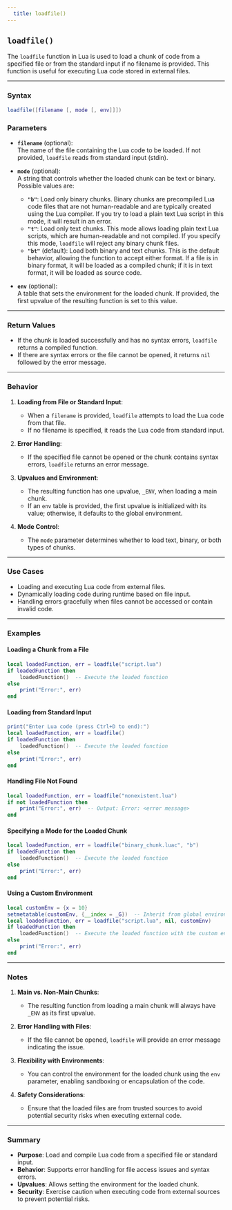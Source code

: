 ```yaml
---
  title: loadfile()
---
```


## `loadfile()`

The `loadfile` function in Lua is used to load a chunk of code from a specified file or from the standard input if no filename is provided. This function is useful for executing Lua code stored in external files.

---

### Syntax

```lua
loadfile([filename [, mode [, env]]])
```

### Parameters

- **`filename`** (optional):  
  The name of the file containing the Lua code to be loaded. If not provided, `loadfile` reads from standard input (stdin).

- **`mode`** (optional):  
  A string that controls whether the loaded chunk can be text or binary. Possible values are:  
  - **`"b"`**: Load only binary chunks. Binary chunks are precompiled Lua code files that are not human-readable and are typically created using the Lua compiler. If you try to load a plain text Lua script in this mode, it will result in an error.
  - **`"t"`**: Load only text chunks. This mode allows loading plain text Lua scripts, which are human-readable and not compiled. If you specify this mode, `loadfile` will reject any binary chunk files.
  - **`"bt"`** (default): Load both binary and text chunks. This is the default behavior, allowing the function to accept either format. If a file is in binary format, it will be loaded as a compiled chunk; if it is in text format, it will be loaded as source code.

- **`env`** (optional):  
  A table that sets the environment for the loaded chunk. If provided, the first upvalue of the resulting function is set to this value.

---

### Return Values

- If the chunk is loaded successfully and has no syntax errors, `loadfile` returns a compiled function.
- If there are syntax errors or the file cannot be opened, it returns `nil` followed by the error message.

---

### Behavior

1. **Loading from File or Standard Input**:  
   - When a `filename` is provided, `loadfile` attempts to load the Lua code from that file.
   - If no filename is specified, it reads the Lua code from standard input.

2. **Error Handling**:  
   - If the specified file cannot be opened or the chunk contains syntax errors, `loadfile` returns an error message.

3. **Upvalues and Environment**:  
   - The resulting function has one upvalue, `_ENV`, when loading a main chunk.
   - If an `env` table is provided, the first upvalue is initialized with its value; otherwise, it defaults to the global environment.

4. **Mode Control**:  
   - The `mode` parameter determines whether to load text, binary, or both types of chunks.

---

### Use Cases

- Loading and executing Lua code from external files.
- Dynamically loading code during runtime based on file input.
- Handling errors gracefully when files cannot be accessed or contain invalid code.

---

### Examples

#### Loading a Chunk from a File

```lua
local loadedFunction, err = loadfile("script.lua")
if loadedFunction then
    loadedFunction()  -- Execute the loaded function
else
    print("Error:", err)
end
```

#### Loading from Standard Input

```lua
print("Enter Lua code (press Ctrl+D to end):")
local loadedFunction, err = loadfile()
if loadedFunction then
    loadedFunction()  -- Execute the loaded function
else
    print("Error:", err)
end
```

#### Handling File Not Found

```lua
local loadedFunction, err = loadfile("nonexistent.lua")
if not loadedFunction then
    print("Error:", err)  -- Output: Error: <error message>
end
```

#### Specifying a Mode for the Loaded Chunk

```lua
local loadedFunction, err = loadfile("binary_chunk.luac", "b")
if loadedFunction then
    loadedFunction()  -- Execute the loaded function
else
    print("Error:", err)
end
```

#### Using a Custom Environment

```lua
local customEnv = {x = 10}
setmetatable(customEnv, {__index = _G})  -- Inherit from global environment
local loadedFunction, err = loadfile("script.lua", nil, customEnv)
if loadedFunction then
    loadedFunction()  -- Execute the loaded function with the custom environment
else
    print("Error:", err)
end
```

---

### Notes

1. **Main vs. Non-Main Chunks**:  
   - The resulting function from loading a main chunk will always have `_ENV` as its first upvalue.

2. **Error Handling with Files**:  
   - If the file cannot be opened, `loadfile` will provide an error message indicating the issue.

3. **Flexibility with Environments**:  
   - You can control the environment for the loaded chunk using the `env` parameter, enabling sandboxing or encapsulation of the code.

4. **Safety Considerations**:  
   - Ensure that the loaded files are from trusted sources to avoid potential security risks when executing external code.

---

### Summary

- **Purpose**: Load and compile Lua code from a specified file or standard input.
- **Behavior**: Supports error handling for file access issues and syntax errors.
- **Upvalues**: Allows setting the environment for the loaded chunk.
- **Security**: Exercise caution when executing code from external sources to prevent potential risks.

